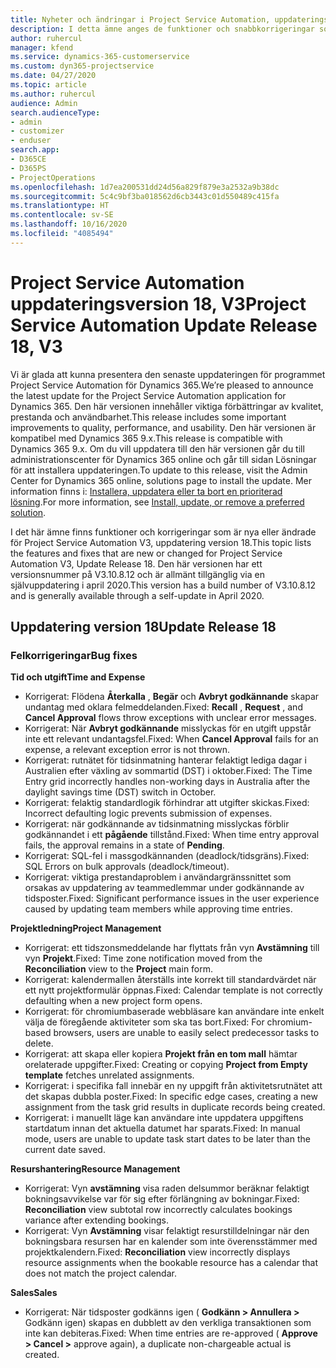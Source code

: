 ```yaml
---
title: Nyheter och ändringar i Project Service Automation, uppdateringsversion 18, V3
description: I detta ämne anges de funktioner och snabbkorrigeringar som finns tillgängliga i Project Service Automation, uppdateringsversion 18, V3.
author: ruhercul
manager: kfend
ms.service: dynamics-365-customerservice
ms.custom: dyn365-projectservice
ms.date: 04/27/2020
ms.topic: article
ms.author: ruhercul
audience: Admin
search.audienceType:
- admin
- customizer
- enduser
search.app:
- D365CE
- D365PS
- ProjectOperations
ms.openlocfilehash: 1d7ea200531dd24d56a829f879e3a2532a9b38dc
ms.sourcegitcommit: 5c4c9bf3ba018562d6cb3443c01d550489c415fa
ms.translationtype: HT
ms.contentlocale: sv-SE
ms.lasthandoff: 10/16/2020
ms.locfileid: "4085494"
---
```

# <a name="project-service-automation-update-release-18-v3"></a><span data-ttu-id="7b940-103">Project Service Automation uppdateringsversion 18, V3</span><span class="sxs-lookup"><span data-stu-id="7b940-103">Project Service Automation Update Release 18, V3</span></span>

<span data-ttu-id="7b940-104">Vi är glada att kunna presentera den senaste uppdateringen för programmet Project Service Automation för Dynamics 365.</span><span class="sxs-lookup"><span data-stu-id="7b940-104">We’re pleased to announce the latest update for the Project Service Automation application for Dynamics 365.</span></span> <span data-ttu-id="7b940-105">Den här versionen innehåller viktiga förbättringar av kvalitet, prestanda och användbarhet.</span><span class="sxs-lookup"><span data-stu-id="7b940-105">This release includes some important improvements to quality, performance, and usability.</span></span> <span data-ttu-id="7b940-106">Den här versionen är kompatibel med Dynamics 365 9.x.</span><span class="sxs-lookup"><span data-stu-id="7b940-106">This release is compatible with Dynamics 365 9.x.</span></span> <span data-ttu-id="7b940-107">Om du vill uppdatera till den här versionen går du till administrationscenter för Dynamics 365 online och går till sidan Lösningar för att installera uppdateringen.</span><span class="sxs-lookup"><span data-stu-id="7b940-107">To update to this release, visit the Admin Center for Dynamics 365 online, solutions page to install the update.</span></span> <span data-ttu-id="7b940-108">Mer information finns i: [Installera, uppdatera eller ta bort en prioriterad lösning](https://docs.microsoft.com/power-platform/admin/install-remove-preferred-solution).</span><span class="sxs-lookup"><span data-stu-id="7b940-108">For more information, see [Install, update, or remove a preferred solution](https://docs.microsoft.com/power-platform/admin/install-remove-preferred-solution).</span></span>

<span data-ttu-id="7b940-109">I det här ämne finns funktioner och korrigeringar som är nya eller ändrade för Project Service Automation V3, uppdatering version 18.</span><span class="sxs-lookup"><span data-stu-id="7b940-109">This topic lists the features and fixes that are new or changed for Project Service Automation V3, Update Release 18.</span></span> <span data-ttu-id="7b940-110">Den här versionen har ett versionsnummer på V3.10.8.12 och är allmänt tillgänglig via en självuppdatering i april 2020.</span><span class="sxs-lookup"><span data-stu-id="7b940-110">This version has a build number of V3.10.8.12 and is generally available through a self-update in April 2020.</span></span>

## <a name="update-release-18"></a><span data-ttu-id="7b940-111">Uppdatering version 18</span><span class="sxs-lookup"><span data-stu-id="7b940-111">Update Release 18</span></span>

### <a name="bug-fixes"></a><span data-ttu-id="7b940-112">Felkorrigeringar</span><span class="sxs-lookup"><span data-stu-id="7b940-112">Bug fixes</span></span>

<span data-ttu-id="7b940-113">**Tid och utgift**</span><span class="sxs-lookup"><span data-stu-id="7b940-113">**Time and Expense**</span></span>

- <span data-ttu-id="7b940-114">Korrigerat: Flödena **Återkalla** , **Begär** och **Avbryt godkännande** skapar undantag med oklara felmeddelanden.</span><span class="sxs-lookup"><span data-stu-id="7b940-114">Fixed: **Recall** , **Request** , and **Cancel Approval** flows throw exceptions with unclear error messages.</span></span>
- <span data-ttu-id="7b940-115">Korrigerat: När **Avbryt godkännande** misslyckas för en utgift uppstår inte ett relevant undantagsfel.</span><span class="sxs-lookup"><span data-stu-id="7b940-115">Fixed: When **Cancel Approval** fails for an expense, a relevant exception error is not thrown.</span></span>
- <span data-ttu-id="7b940-116">Korrigerat: rutnätet för tidsinmatning hanterar felaktigt lediga dagar i Australien efter växling av sommartid (DST) i oktober.</span><span class="sxs-lookup"><span data-stu-id="7b940-116">Fixed: The Time Entry grid incorrectly handles non-working days in Australia after the daylight savings time (DST) switch in October.</span></span>
- <span data-ttu-id="7b940-117">Korrigerat: felaktig standardlogik förhindrar att utgifter skickas.</span><span class="sxs-lookup"><span data-stu-id="7b940-117">Fixed: Incorrect defaulting logic prevents submission of expenses.</span></span>
- <span data-ttu-id="7b940-118">Korrigerat: när godkännande av tidsinmatning misslyckas förblir godkännandet i ett **pågående** tillstånd.</span><span class="sxs-lookup"><span data-stu-id="7b940-118">Fixed: When time entry approval fails, the approval remains in a state of **Pending**.</span></span>
- <span data-ttu-id="7b940-119">Korrigerat: SQL-fel i massgodkännanden (deadlock/tidsgräns).</span><span class="sxs-lookup"><span data-stu-id="7b940-119">Fixed: SQL Errors on bulk approvals (deadlock/timeout).</span></span>
- <span data-ttu-id="7b940-120">Korrigerat: viktiga prestandaproblem i användargränssnittet som orsakas av uppdatering av teammedlemmar under godkännande av tidsposter.</span><span class="sxs-lookup"><span data-stu-id="7b940-120">Fixed: Significant performance issues in the user experience caused by updating team members while approving time entries.</span></span>

<span data-ttu-id="7b940-121">**Projektledning**</span><span class="sxs-lookup"><span data-stu-id="7b940-121">**Project Management**</span></span>

- <span data-ttu-id="7b940-122">Korrigerat: ett tidszonsmeddelande har flyttats från vyn **Avstämning** till vyn **Projekt**.</span><span class="sxs-lookup"><span data-stu-id="7b940-122">Fixed: Time zone notification moved from the **Reconciliation** view to the **Project** main form.</span></span>
- <span data-ttu-id="7b940-123">Korrigerat: kalendermallen återställs inte korrekt till standardvärdet när ett nytt projektformulär öppnas.</span><span class="sxs-lookup"><span data-stu-id="7b940-123">Fixed: Calendar template is not correctly defaulting when a new project form opens.</span></span>
- <span data-ttu-id="7b940-124">Korrigerat: för chromiumbaserade webbläsare kan användare inte enkelt välja de föregående aktiviteter som ska tas bort.</span><span class="sxs-lookup"><span data-stu-id="7b940-124">Fixed: For chromium-based browsers, users are unable to easily select predecessor tasks to delete.</span></span>
- <span data-ttu-id="7b940-125">Korrigerat: att skapa eller kopiera **Projekt från en tom mall** hämtar orelaterade uppgifter.</span><span class="sxs-lookup"><span data-stu-id="7b940-125">Fixed: Creating or copying **Project from Empty template** fetches unrelated assignments.</span></span>
- <span data-ttu-id="7b940-126">Korrigerat: i specifika fall innebär en ny uppgift från aktivitetsrutnätet att det skapas dubbla poster.</span><span class="sxs-lookup"><span data-stu-id="7b940-126">Fixed: In specific edge cases, creating a new assignment from the task grid results in duplicate records being created.</span></span>
- <span data-ttu-id="7b940-127">Korrigerat: i manuellt läge kan användare inte uppdatera uppgiftens startdatum innan det aktuella datumet har sparats.</span><span class="sxs-lookup"><span data-stu-id="7b940-127">Fixed: In manual mode, users are unable to update task start dates to be later than the current date saved.</span></span>

<span data-ttu-id="7b940-128">**Resurshantering**</span><span class="sxs-lookup"><span data-stu-id="7b940-128">**Resource Management**</span></span>

- <span data-ttu-id="7b940-129">Korrigerat: Vyn **avstämning** visa raden delsummor beräknar felaktigt bokningsavvikelse var för sig efter förlängning av bokningar.</span><span class="sxs-lookup"><span data-stu-id="7b940-129">Fixed: **Reconciliation** view subtotal row incorrectly calculates bookings variance after extending bookings.</span></span>
- <span data-ttu-id="7b940-130">Korrigerat: Vyn **Avstämning** visar felaktigt resurstilldelningar när den bokningsbara resursen har en kalender som inte överensstämmer med projektkalendern.</span><span class="sxs-lookup"><span data-stu-id="7b940-130">Fixed: **Reconciliation** view incorrectly displays resource assignments when the bookable resource has a calendar that does not match the project calendar.</span></span>

<span data-ttu-id="7b940-131">**Sales**</span><span class="sxs-lookup"><span data-stu-id="7b940-131">**Sales**</span></span>

- <span data-ttu-id="7b940-132">Korrigerat: När tidsposter godkänns igen ( **Godkänn > Annullera >** Godkänn igen) skapas en dubblett av den verkliga transaktionen som inte kan debiteras.</span><span class="sxs-lookup"><span data-stu-id="7b940-132">Fixed: When time entries are re-approved ( **Approve > Cancel >** approve again), a duplicate non-chargeable actual is created.</span></span>
